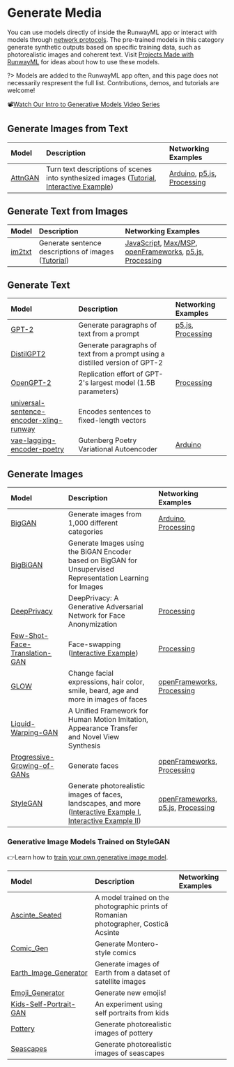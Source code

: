 # Generate Media

You can use models directly of inside the RunwayML app or interact with models through [network protocols](https://learn.runwayml.com/#/how-to/network). The pre-trained models in this category generate synthetic outputs based on specific training data, such as photorealistic images and coherent text. Visit [Projects Made with RunwayML](https://runwayml.com/madewith/) for ideas about how to use these models.


?> Models are added to the RunwayML app often, and this page does not necessarily respresent the full list. Contributions, demos, and tutorials are welcome!

📽[Watch Our Intro to Generative Models Video Series](https://www.youtube.com/playlist?list=PLj598ZXODDO_S1GrkKGr5TP35qzOyi1df)

## Generate Images from Text
| Model | Description | Networking Examples |
| :--- | :---| :--- |
| [AttnGAN](https://open-app.runwayml.com/?model=runway/AttnGAN) | Turn text descriptions of scenes into synthesized images ([Tutorial](tutorials/tutorial_t2i.md), [Interactive Example](https://experiments.runwayml.com/generative_engine/)) | [Arduino](networking/examples?id=arduino), [p5.js](networking/examples?id=p5js), [Processing](networking/examples?id=processing) |


## Generate Text from Images
| Model | Description | Networking Examples |
| :--- | :---| :--- |
| [im2txt](https://open-app.runwayml.com/?model=runway/im2txt) | Generate sentence descriptions of images ([Tutorial](tutorials/tutorial_im2txt.md)) | [JavaScript](networking/examples?id=JavaScript), [Max/MSP](networking/examples?id=maxmsp), [openFrameworks](networking/examples?id=openFrameworks), [p5.js](networking/examples?id=p5js), [Processing](networking/examples?id=processing) |


## Generate Text
| Model | Description | Networking Examples |
| :--- | :---| :--- |
| [GPT-2](https://open-app.runwayml.com/?model=runway/GPT-2) | Generate paragraphs of text from a prompt |[p5.js](networking/examples?id=p5js), [Processing](networking/examples?id=processing) |
| [DistilGPT2](https://open-app.runwayml.com/?model=mhagiwara/DistilGPT2) | Generate paragraphs of text from a prompt using a distilled version of GPT-2 | |
| [OpenGPT-2](https://open-app.runwayml.com/?model=runway/OpenGPT-2) | Replication effort of GPT-2's largest model (1.5B parameters) |[Processing](networking/examples?id=processing) |
| [universal-sentence-encoder-xling-runway](https://open-app.runwayml.com/?model=aparrish/universal-sentence-encoder-xling-runway) | Encodes sentences to fixed-length vectors | |
| [vae-lagging-encoder-poetry](https://open-app.runwayml.com/?model=aparrish/vae-lagging-encoder-poetry) | Gutenberg Poetry Variational Autoencoder | [Arduino](networking/examples?id=arduino) |


## Generate Images
| Model | Description | Networking Examples |
| :--- | :---| :--- |
| [BigGAN](https://open-app.runwayml.com/?model=runway/BigGAN) | Generate images from 1,000 different categories | [Arduino](networking/examples?id=arduino), [Processing](networking/examples?id=processing) |
| [BigBiGAN](https://open-app.runwayml.com/?model=sree_harsha/BigBiGAN) | Generate Images using the BiGAN Encoder based on BigGAN for Unsupervised Representation Learning for Images | |
| [DeepPrivacy](https://open-app.runwayml.com/?model=anastasis/DeepPrivacy) | DeepPrivacy: A Generative Adversarial Network for Face Anonymization | [Processing](networking/examples?id=processing)|
| [Few-Shot-Face-Translation-GAN](https://open-app.runwayml.com/?model=anastasis/Few-Shot-Face-Translation-GAN) | Face-swapping ([Interactive Example](https://experiments.runwayml.com/portrait_swap/)) | [Processing](networking/examples?id=processing)|
| [GLOW](https://open-app.runwayml.com/?model=genekogan/glow]) | Change facial expressions, hair color, smile, beard, age and more in images of faces | [openFrameworks](networking/examples?id=openframeworks), [Processing](networking/examples?id=processing) |
| [Liquid-Warping-GAN](https://open-app.runwayml.com/?model=runway/Liquid-Warping-GAN) | A Unified Framework for Human Motion Imitation, Appearance Transfer and Novel View Synthesis | |
| [Progressive-Growing-of-GANs](https://open-app.runwayml.com/?model=cris/Progressive-Growing-of-GANs) | Generate faces | [openFrameworks](networking/examples?id=openframeworks), [Processing](networking/examples?id=processing) |
| [StyleGAN](https://open-app.runwayml.com/?model=runway/StyleGAN) | Generate photorealistic images of faces, landscapes, and more ([Interactive Example I](https://experiments.runwayml.com/portrait_swap/), [Interactive Example II](https://experiments.runwayml.com/synthetic_postcard/)) | [openFrameworks](networking/examples?id=openframeworks), [p5.js](networking/examples?id=p5js), [Processing](networking/examples?id=processing) |


### Generative Image Models Trained on StyleGAN
👉Learn how to [train your own generative image model](https://learn.runwayml.com/#/create/train-models).

| Model | Description | Networking Examples |
| :--- | :---| :--- |
| [Ascinte_Seated](https://open-app.runwayml.com/?model=eryksalvaggio/Ascinte_Seated) | A model trained on the photographic prints of Romanian photographer, Costică Acsinte | |
| [Comic_Gen](https://open-app.runwayml.com/?model=JuanEgea/Comic_Gen) | Generate Montero-style comics | |
| [Earth_Image_Generator](https://open-app.runwayml.com/?model=yining/Earth_Image_Generator) | Generate images of Earth from a dataset of satellite images | |
| [Emoji_Generator](https://open-app.runwayml.com/?model=yining/Emoji_Generator) | Generate new emojis! | |
| [Kids-Self-Portrait-GAN](https://open-app.runwayml.com/?model=thedofl/Kids-Self-Portrait-GAN) | An experiment using self portraits from kids | |
| [Pottery](https://open-app.runwayml.com/?model=claraharguindey/Pottery) | Generate photorealistic images of pottery | |
| [Seascapes](https://open-app.runwayml.com/?model=claraharguindey/seascapes) | Generate photorealistic images of seascapes | |